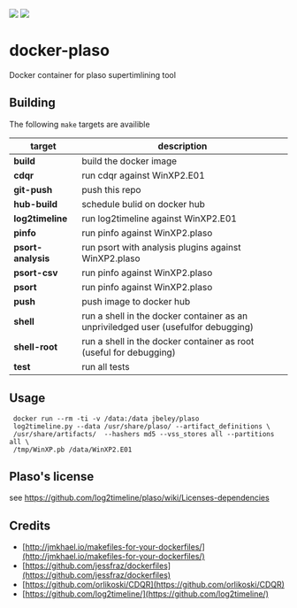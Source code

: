 [![](https://images.microbadger.com/badges/image/jbeley/plaso.svg)](https://microbadger.com/images/jbeley/plaso "Get your own image badge on microbadger.com")
[![](https://images.microbadger.com/badges/version/jbeley/plaso.svg)](https://microbadger.com/images/jbeley/plaso "Get your own version badge on microbadger.com")

# docker-plaso
Docker container for plaso supertimlining tool

## Building
The following `make` targets are availible

|target|description
|------|------|
|**build**|build the docker image|
|**cdqr**|run cdqr against WinXP2.E01|
|**git-push**|push this repo|
|**hub-build**|schedule bulid on docker hub|
|**log2timeline**|run log2timeline against WinXP2.E01|
|**pinfo**|run pinfo against WinXP2.plaso|
|**psort-analysis**|run psort with analysis plugins  against WinXP2.plaso|
|**psort-csv**|run pinfo against WinXP2.plaso|
|**psort**|run pinfo against WinXP2.plaso|
|**push**|push image to docker hub|
|**shell**|run a shell in the docker container as an unpriviledged user (usefulfor debugging)|
|**shell-root**|run a shell in the docker container as root (useful for debugging)|
|**test**|run all tests|

## Usage
```
 docker run --rm -ti -v /data:/data jbeley/plaso
 log2timeline.py --data /usr/share/plaso/ --artifact_definitions \
 /usr/share/artifacts/  --hashers md5 --vss_stores all --partitions all \
 /tmp/WinXP.pb /data/WinXP2.E01
```


## Plaso's license
see https://github.com/log2timeline/plaso/wiki/Licenses-dependencies

## Credits

* [http://jmkhael.io/makefiles-for-your-dockerfiles/](http://jmkhael.io/makefiles-for-your-dockerfiles/)
* [https://github.com/jessfraz/dockerfiles](https://github.com/jessfraz/dockerfiles)
* [https://github.com/orlikoski/CDQR](https://github.com/orlikoski/CDQR)
* [https://github.com/log2timeline/](https://github.com/log2timeline/)
